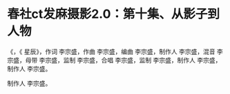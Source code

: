 # 春社ct发麻摄影2.0：第十集、从影子到人物

《，《 星辰》，作词 李宗盛，作曲 李宗盛，编曲 李宗盛，制作人 李宗盛，混音 李宗盛，母带 李宗盛，监制 李宗盛，合唱 李宗盛，监制 李宗盛，制作人 李宗盛，制作人 李宗盛。

制作人 李宗盛。